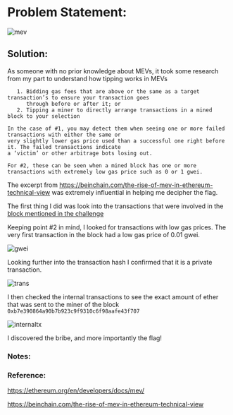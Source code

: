 # Problem Statement:

![mev](https://user-images.githubusercontent.com/53595853/133980389-8566bf06-edbd-4445-bf33-ed22cd96e7e6.png)

## Solution:

As someone with no prior knowledge about MEVs, it took some research from my part to understand how tipping works in MEVs

```
   1. Bidding gas fees that are above or the same as a target transaction’s to ensure your transaction goes 
      through before or after it; or
   2. Tipping a miner to directly arrange transactions in a mined block to your selection

In the case of #1, you may detect them when seeing one or more failed transactions with either the same or 
very slightly lower gas price used than a successful one right before it. The failed transactions indicate 
a ‘victim’ or other arbitrage bots losing out.

For #2, these can be seen when a mined block has one or more transactions with extremely low gas price such as 0 or 1 gwei.
```

The excerpt from https://beinchain.com/the-rise-of-mev-in-ethereum-technical-view was extremely influential in helping me decipher the flag.

The first thing I did was look into the transactions that were involved in the [block mentioned in the challenge](https://etherscan.io/block/12983883)

Keeping point #2 in mind, I looked for transactions with low gas prices.
The very first transaction in the block had a low gas price of 0.01 gwei.

![gwei](https://user-images.githubusercontent.com/53595853/133987379-5950e63e-c8e3-42f5-b7ed-9e629d4a31fc.png)

Looking further into the transaction hash I confirmed that it is a private transaction.

![trans](https://user-images.githubusercontent.com/53595853/133987593-86b7f3a5-4312-4eb2-85fd-b5c1e93aa85c.png)

I then checked the internal transactions to see the exact amount of ether that was sent to the miner of the block `0xb7e390864a90b7b923c9f9310c6f98aafe43f707`

![internaltx](https://user-images.githubusercontent.com/53595853/133987747-0d77e32e-ea90-40a6-ad92-f71e7d9f6a52.png)

I discovered the bribe, and more importantly the flag!

### Notes:
### Reference:
https://ethereum.org/en/developers/docs/mev/

https://beinchain.com/the-rise-of-mev-in-ethereum-technical-view

